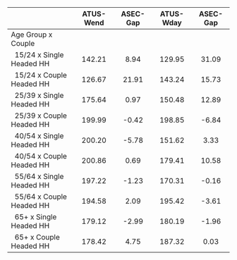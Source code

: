
|                      |    ATUS-Wend |     ASEC-Gap |    ATUS-Wday |     ASEC-Gap |
| -------------------- | :----------: | :----------: | :----------: | :----------: |
| Age Group x Couple   |              |              |              |              |
| &nbsp;&nbsp;15/24 x Single Headed HH |       142.21 |         8.94 |       129.95 |        31.09 |
| &nbsp;&nbsp;15/24 x Couple Headed HH |       126.67 |        21.91 |       143.24 |        15.73 |
| &nbsp;&nbsp;25/39 x Single Headed HH |       175.64 |         0.97 |       150.48 |        12.89 |
| &nbsp;&nbsp;25/39 x Couple Headed HH |       199.99 |        -0.42 |       198.85 |        -6.84 |
| &nbsp;&nbsp;40/54 x Single Headed HH |       200.20 |        -5.78 |       151.62 |         3.33 |
| &nbsp;&nbsp;40/54 x Couple Headed HH |       200.86 |         0.69 |       179.41 |        10.58 |
| &nbsp;&nbsp;55/64 x Single Headed HH |       197.22 |        -1.23 |       170.31 |        -0.16 |
| &nbsp;&nbsp;55/64 x Couple Headed HH |       194.58 |         2.09 |       195.42 |        -3.61 |
| &nbsp;&nbsp;65+ x Single Headed HH |       179.12 |        -2.99 |       180.19 |        -1.96 |
| &nbsp;&nbsp;65+ x Couple Headed HH |       178.42 |         4.75 |       187.32 |         0.03 |

